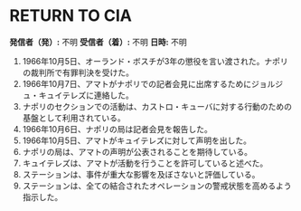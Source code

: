 # RETURN TO CIA

**発信者（発）:** 不明
**受信者（着）:** 不明
**日時:** 不明

1. 1966年10月5日、オーランド・ボスチが3年の懲役を言い渡された。ナポリの裁判所で有罪判決を受けた。
2. 1966年10月7日、アマトがナポリでの記者会見に出席するためにジョルジュ・キュイテレズに連絡した。
3. ナポリのセクションでの活動は、カストロ・キューバに対する行動のための基盤として利用されている。
4. 1966年10月6日、ナポリの局は記者会見を報告した。
5. 1966年10月5日、アマトがキュイテレズに対して声明を出した。
6. ナポリの局は、アマトの声明が公表されることを期待している。
7. キュイテレズは、アマトが活動を行うことを許可していると述べた。
8. ステーションは、事件が重大な影響を及ぼさないと評価している。
9. ステーションは、全ての結合されたオペレーションの警戒状態を高めるよう指示した。